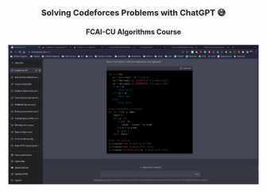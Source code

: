 <h3 align="center"> Solving Codeforces Problems with ChatGPT 😅 </h3>
<h4 align="center"> FCAI-CU Algorithms Course </h4>

<img src="/img/ChatGPT.png" alt="ChatGPT" align="center">

